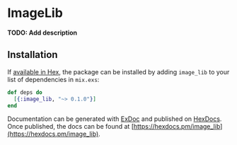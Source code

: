 # ImageLib

**TODO: Add description**

## Installation

If [available in Hex](https://hex.pm/docs/publish), the package can be installed
by adding `image_lib` to your list of dependencies in `mix.exs`:

```elixir
def deps do
  [{:image_lib, "~> 0.1.0"}]
end
```

Documentation can be generated with [ExDoc](https://github.com/elixir-lang/ex_doc)
and published on [HexDocs](https://hexdocs.pm). Once published, the docs can
be found at [https://hexdocs.pm/image_lib](https://hexdocs.pm/image_lib).

